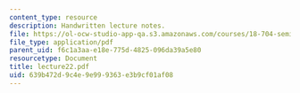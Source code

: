 ```yaml
---
content_type: resource
description: Handwritten lecture notes.
file: https://ol-ocw-studio-app-qa.s3.amazonaws.com/courses/18-704-seminar-in-algebra-and-number-theory-rational-points-on-elliptic-curves-fall-2004/639b472d9c4e9e999363e3b9cf01af08_lecture22.pdf
file_type: application/pdf
parent_uid: f6c1a3aa-e18e-775d-4825-096da39a5e80
resourcetype: Document
title: lecture22.pdf
uid: 639b472d-9c4e-9e99-9363-e3b9cf01af08
---
```

